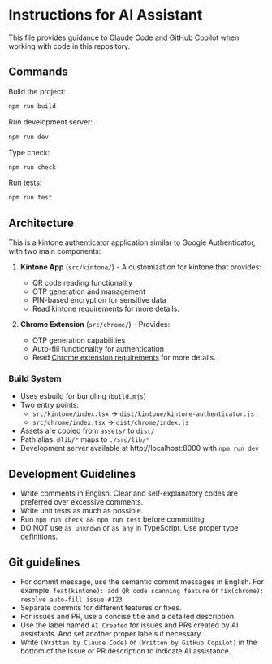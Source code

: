 # Instructions for AI Assistant

This file provides guidance to Claude Code and GitHub Copilot when working with code in this repository.

## Commands

Build the project:
```bash
npm run build
```

Run development server:
```bash
npm run dev
```

Type check:
```bash
npm run check
```

Run tests:
```bash
npm run test
```

## Architecture

This is a kintone authenticator application similar to Google Authenticator, with two main components:

1. **Kintone App** (`src/kintone/`) - A customization for kintone that provides:
   - QR code reading functionality
   - OTP generation and management
   - PIN-based encryption for sensitive data
   - Read [kintone requirements](docs/kintone-requirements.md) for more details.

2. **Chrome Extension** (`src/chrome/`) - Provides:
   - OTP generation capabilities
   - Auto-fill functionality for authentication
   - Read [Chrome extension requirements](docs/chrome-extension-requirements.md) for more details.

### Build System

- Uses esbuild for bundling (`build.mjs`)
- Two entry points:
  - `src/kintone/index.tsx` → `dist/kintone/kintone-authenticator.js`
  - `src/chrome/index.tsx` → `dist/chrome/index.js`
- Assets are copied from `assets/` to `dist/`
- Path alias: `@lib/*` maps to `./src/lib/*`
- Development server available at http://localhost:8000 with `npm run dev`

## Development Guidelines

- Write comments in English. Clear and self-explanatory codes are preferred over excessive comments.
- Write unit tests as much as possible.
- Run `npm run check && npm run test` before committing.
- DO NOT use `as unknown` or `as any` in TypeScript. Use proper type definitions.

## Git guidelines

- For commit message, use the semantic commit messages in English. For example: `feat(kintone): add QR code scanning feature` or `fix(chrome): resolve auto-fill issue #123`.
- Separate commits for different features or fixes.
- For issues and PR, use a concise title and a detailed description.
- Use the label named `AI Created` for issues and PRs created by AI assistants. And set another proper labels if necessary.
- Write `(Written by Claude Code)` or `(Written by GitHub Copilot)` in the bottom of the Issue or PR description to indicate AI assistance.
